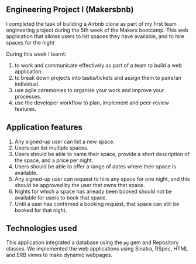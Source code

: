 ## Engineering Project I (Makersbnb)
I completed the task of building a Airbnb clone as part of my first team engineering project during the 5th week of the Makers bootcamp. This web application that allows users to list spaces they have available, and to hire spaces for the night


During this week I learnt:

1. to work and communicate effectively as part of a team to build a web application.
2. to break down projects into tasks/tickets and assign them to pairs/an individual.
3. use agile ceremonies to organise your work and improve your processes.
4. use the developer workflow to plan, implement and peer-review features.

## Application features
1. Any signed-up user can list a new space.
2. Users can list multiple spaces.
3. Users should be able to name their space, provide a short description of the space, and a price per night.
4. Users should be able to offer a range of dates where their space is available.
5. Any signed-up user can request to hire any space for one night, and this should be approved by the user that owns that space.
6. Nights for which a space has already been booked should not be available for users to book that space.
7. Until a user has confirmed a booking request, that space can still be booked for that night.

## Technologies used
This application integrated a database using the `pg` gem and Repository classes. We implemented the web applications using Sinatra, RSpec, HTML and ERB views to make dynamic webpages. 

